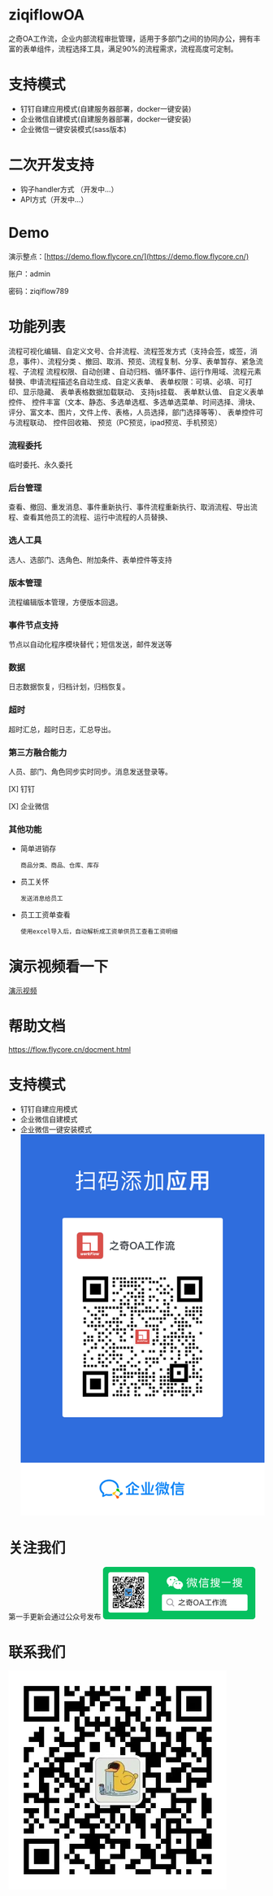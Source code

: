 # ziqiflowOA
之奇OA工作流，企业内部流程审批管理，适用于多部门之间的协同办公，拥有丰富的表单组件，流程选择工具，满足90%的流程需求，流程高度可定制。


# 支持模式

- 钉钉自建应用模式(自建服务器部署，docker一键安装)
- 企业微信自建模式(自建服务器部署，docker一键安装)
- 企业微信一键安装模式(sass版本)

# 二次开发支持

- 钩子handler方式 （开发中...）
- API方式（开发中...）


# Demo
演示整点：[https://demo.flow.flycore.cn/](https://demo.flow.flycore.cn/)

账户：admin 

密码：ziqiflow789

# 功能列表
流程可视化编辑、自定义文号、合并流程、流程签发方式（支持会签，或签，消息，事件）、流程分类	、撤回、取消、预览、流程复制、分享、表单暂存、紧急流程、子流程	流程权限、自动创建
、自动归档、循环事件、运行作用域、流程元素替换、申请流程描述名自动生成、自定义表单、
表单权限：可填、必填、可打印、显示隐藏、
表单表格数据加载联动、
支持js挂载、
表单默认值、
自定义表单控件、
控件丰富（文本、静态、多选单选框、多选单选菜单、时间选择、滑块、评分、富文本、图片，文件上传、表格，人员选择，部门选择等等）、
表单控件可与流程联动、
控件回收箱、
预览（PC预览，ipad预览、手机预览）

### 流程委托

临时委托、永久委托

### 后台管理

查看、撤回、重发消息、事件重新执行、事件流程重新执行、取消流程、导出流程、查看其他员工的流程、运行中流程的人员替换、

### 选人工具

选人、选部门、选角色、附加条件、表单控件等支持


### 版本管理
流程编辑版本管理，方便版本回退。


### 事件节点支持
节点以自动化程序模块替代；短信发送，邮件发送等

### 数据
日志数据恢复，归档计划，归档恢复。

### 超时
超时汇总，超时日志，汇总导出。

### 第三方融合能力
人员、部门、角色同步实时同步。消息发送登录等。

[X] 钉钉

[X] 企业微信

### 其他功能

- 简单进销存

      商品分类、商品、仓库、库存

- 员工关怀

      发送消息给员工

- 员工工资单查看

      使用excel导入后，自动解析成工资单供员工查看工资明细

# 演示视频看一下
[演示视频](https://www.bilibili.com/medialist/play/354309327?from=space&business=space_series&business_id=2429909&desc=1&spm_id_from=333.999.0.0)

# 帮助文档
[https://flow.flycore.cn/docment.html
](https://flow.flycore.cn/docment.html
)

# 支持模式

- 钉钉自建应用模式
- 企业微信自建模式
- 企业微信一键安装模式
![alt](./images/QRcode-small.png)


# 关注我们

第一手更新会通过公众号发布
![alt](./images/%E6%89%AB%E7%A0%81_%E6%90%9C%E7%B4%A2%E8%81%94%E5%90%88%E4%BC%A0%E6%92%AD%E6%A0%B7%E5%BC%8F-%E6%A0%87%E5%87%86%E8%89%B2%E7%89%88.png)



# 联系我们

![alt](./images/23761658048125_.pic.jpg)
